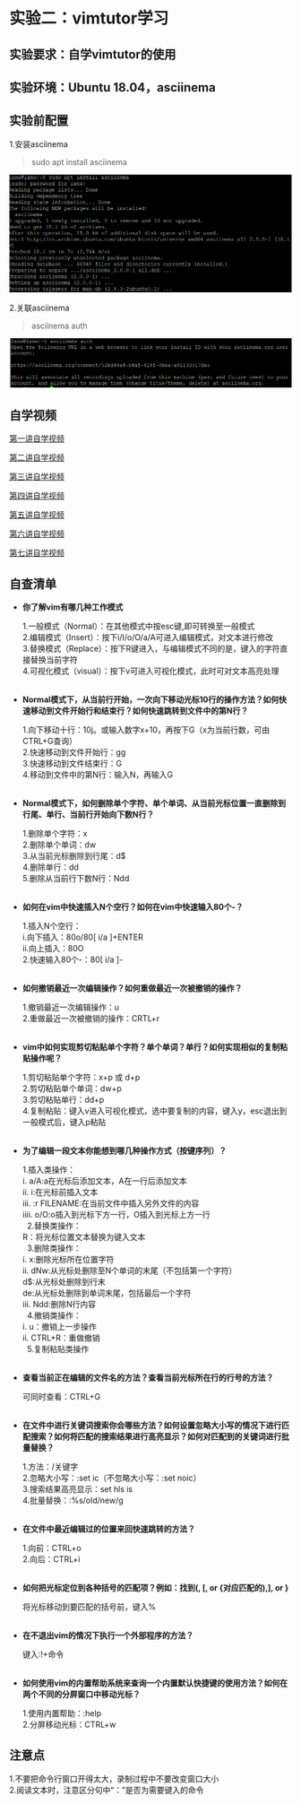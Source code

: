 # 实验二：vimtutor学习  

## 实验要求：自学vimtutor的使用  

## 实验环境：Ubuntu 18.04，asciinema  

## 实验前配置  

1.安装asciinema

>sudo apt install asciinema  

![安装](https://github.com/CUCCS/linux-2020-LLLanW/blob/chap02_exp/img/安装asciinema.PNG)

2.关联asciinema  

>asciinema auth  

![建立连接](https://github.com/CUCCS/linux-2020-LLLanW/blob/chap02_exp/img/asciinema建立连接.PNG)

## 自学视频

[第一讲自学视频](https://asciinema.org/a/SdaW79YohTYQYI4MdyRL3HTkl)  

[第二讲自学视频](https://asciinema.org/a/qdpdVyXIwjsKCFreEht94ZaOV)  

[第三讲自学视频](https://asciinema.org/a/uL4ah3gHmOte3sdJUd2QysqGR)  

[第四讲自学视频](https://asciinema.org/a/DyCQ57Y3iEltjlrX4MrlPr7yl)  

[第五讲自学视频](https://asciinema.org/a/p2vibf74wGChQz8QbpimFmFhH)  

[第六讲自学视频](https://asciinema.org/a/L0j20JG1OtZQdDwGVR6o7ah7b)  

[第七讲自学视频](https://asciinema.org/a/mPaSmbfgo361OFVGBvvJgDmAP)  

## 自查清单  

* **你了解vim有哪几种工作模式**  

    1.一般模式（Normal）：在其他模式中按esc键,即可转换至一般模式  
    2.编辑模式（Insert）：按下i/I/o/O/a/A可进入编辑模式，对文本进行修改  
    3.替换模式（Replace）：按下R键进入，与编辑模式不同的是，键入的字符直接替换当前字符  
    4.可视化模式（visual）：按下v可进入可视化模式，此时可对文本高亮处理  
&nbsp;
* **Normal模式下，从当前行开始，一次向下移动光标10行的操作方法？如何快速移动到文件开始行和结束行？如何快速跳转到文件中的第N行？**  

    1.向下移动十行：10j。或输入数字x+10，再按下G（x为当前行数，可由CTRL+G查询）  
    2.快速移动到文件开始行：gg  
    3.快速移动到文件结束行：G  
    4.移动到文件中的第N行：输入N，再输入G  
&nbsp;
* **Normal模式下，如何删除单个字符、单个单词、从当前光标位置一直删除到行尾、单行、当前行开始向下数N行？**  

    1.删除单个字符：x  
    2.删除单个单词：dw  
    3.从当前光标删除到行尾：d$  
    4.删除单行：dd  
    5.删除从当前行下数N行：Ndd  
&nbsp;
* **如何在vim中快速插入N个空行？如何在vim中快速输入80个-？**  

    1.插入N个空行：  
    i.向下插入：80o/80[ i/a ]+ENTER  
    ii.向上插入：80O  
    2.快速输入80个-：80[ i/a ]-  
&nbsp;
* **如何撤销最近一次编辑操作？如何重做最近一次被撤销的操作？**  

    1.撤销最近一次编辑操作：u  
    2.重做最近一次被撤销的操作：CRTL+r  
&nbsp;
* **vim中如何实现剪切粘贴单个字符？单个单词？单行？如何实现相似的复制粘贴操作呢？**  

    1.剪切粘贴单个字符：x+p 或 d+p  
    2.剪切粘贴单个单词：dw+p  
    3.剪切粘贴单行：dd+p  
    4.复制粘贴：键入v进入可视化模式，选中要复制的内容，键入y，esc退出到一般模式后，键入p粘贴  
&nbsp;
* **为了编辑一段文本你能想到哪几种操作方式（按键序列）？**  

    1.插入类操作：  
    i. a/A:a在光标后添加文本，A在一行后添加文本  
    ii. i:在光标前插入文本  
    iii. :r FILENAME:在当前文件中插入另外文件的内容  
    iiii. o/O:o插入到光标下方一行，O插入到光标上方一行  
    &nbsp;
    2.替换类操作：  
    R：将光标位置文本替换为键入文本  
    &nbsp;
    3.删除类操作：  
    i. x:删除光标所在位置字符  
    ii. dNw:从光标处删除至N个单词的末尾（不包括第一个字符）  
    d$:从光标处删除到行末  
    de:从光标处删除到单词末尾，包括最后一个字符  
    iii. Ndd:删除N行内容  
    &nbsp;
    4.撤销类操作：  
    i. u：撤销上一步操作  
    ii. CTRL+R：重做撤销  
    &nbsp;
    5.复制粘贴类操作  
&nbsp;

* **查看当前正在编辑的文件名的方法？查看当前光标所在行的行号的方法？**

    可同时查看：CTRL+G  
&nbsp;
* **在文件中进行关键词搜索你会哪些方法？如何设置忽略大小写的情况下进行匹配搜索？如何将匹配的搜索结果进行高亮显示？如何对匹配到的关键词进行批量替换？**  

    1.方法：/关键字  
    2.忽略大小写：:set ic（不忽略大小写：:set noic）  
    3.搜索结果高亮显示：set hls is  
    4.批量替换：:%s/old/new/g  
&nbsp;
* **在文件中最近编辑过的位置来回快速跳转的方法？**

    1.向前：CTRL+o  
    2.向后：CTRL+i  
&nbsp;
* **如何把光标定位到各种括号的匹配项？例如：找到(, [, or {对应匹配的),], or }**  

    将光标移动到要匹配的括号前，键入%  
&nbsp;
* **在不退出vim的情况下执行一个外部程序的方法？**  

    键入:!+命令  
&nbsp;
* **如何使用vim的内置帮助系统来查询一个内置默认快捷键的使用方法？如何在两个不同的分屏窗口中移动光标？**  

    1.使用内置帮助：:help  
    2.分屏移动光标：CTRL+w  

## 注意点  

1.不要把命令行窗口开得太大，录制过程中不要改变窗口大小  
2.阅读文本时，注意区分句中“：”是否为需要键入的命令  
